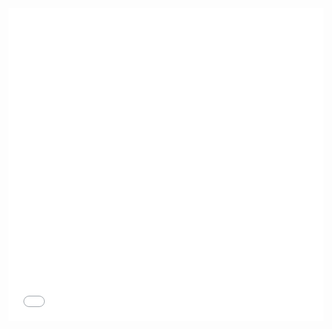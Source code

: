 
<iframe src="www.r2d3.us/visual-intro-to-machine-learning-part-1/"
        width="100%" height="500" frameborder="0"
        allowfullscreen sandbox>
  <p> <a href="https://mark-to-market.github.io/posts">
    Fallback link for browsers that don't support iframes
  </a> </p>
</iframe>
